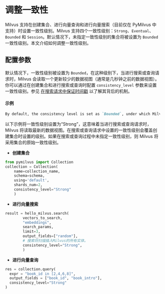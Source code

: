 


# 调整一致性

Milvus 支持在创建集合、进行向量查询和进行向量搜索（目前仅在 PyMilvus 中支持）时设置一致性级别。Milvus 支持四个一致性级别：`Strong`、`Eventual`、`Bounded` 和 `Session`。默认情况下，未指定一致性级别的集合将被设置为 `Bounded` 一致性级别。本文介绍如何调整一致性级别。

## 配置参数

默认情况下，一致性级别被设置为 `Bounded`，在这种级别下，当进行搜索或查询请求时，Milvus 会读取一个更新较少的数据视图（通常是几秒钟之前的数据视图）。你可以通过在创建集合和进行搜索或查询时配置 `consistency_level` 参数来设置一致性级别。参见 [在搜索请求中保证时间戳](https://github.com/milvus-io/milvus/blob/master/docs/developer_guides/how-guarantee-ts-works.md) 以了解其背后的机制。

#### 示例

```markdown
By default, the consistency level is set as `Bounded`, under which Milvus reads a less updated data view (usually several seconds earlier) when a search or query request comes. You can set the consistency level by configuring the parameter `consistency_level` while creating a collection and conducting a search or query. See [Guarantee Timestamp in Search Requests](https://github.com/milvus-io/milvus/blob/master/docs/developer_guides/how-guarantee-ts-works.md) for the mechanism behind.
```



以下示例将一致性级别设置为“Strong”，这意味着当进行搜索或查询请求时，Milvus 将读取最新的数据视图。在搜索或查询请求中设置的一致性级别会覆盖创建集合时设置的级别。如果在搜索或查询过程中未指定一致性级别，则 Milvus 将采用集合的原始一致性级别。

- **创建集合**

```python
from pymilvus import Collection
collection = Collection(
    name=collection_name, 
    schema=schema, 
    using='default', 
    shards_num=2,
    consistency_level="Strong"
    )
```

- **进行向量搜索**

```python
result = hello_milvus.search(
        vectors_to_search,
        "embeddings",
        search_params,
        limit=3,
        output_fields=["random"],
        # 搜索将扫描插入Milvus的所有实体。
        consistency_level="Strong",
        )
```

- **进行向量查询**    

```python
res = collection.query(
  expr = "book_id in [2,4,6,8]", 
  output_fields = ["book_id", "book_intro"],
  consistency_level="Strong"
)
```

